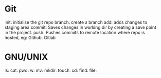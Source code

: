 # Git
init: initialise the git repo
branch: create a branch
add: adds changes to staging area
commit: Saves changes in working dir by creating a save point in the project.
push: Pushes commits to remote location where repo is hosted, eg: Github. Gitlab

# GNU/UNIX

ls:
cat:
pwd:
w:
mv:
mkdir:
touch:
cd:
find:
file:

